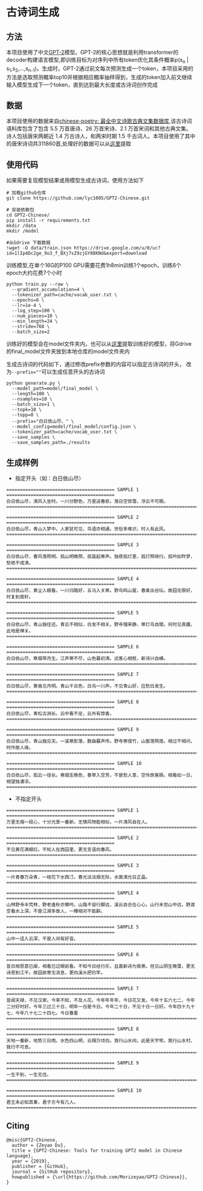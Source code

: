 # 古诗词生成

## 方法
本项目使用了中文[GPT-2](https://d4mucfpksywv.cloudfront.net/better-language-models/language_models_are_unsupervised_multitask_learners.pdf)模型。GPT-2的核心思想就是利用transformer的decoder构建语言模型,即训练目标为对序列中所有token优化其条件概率p(s<sub>n</sub> | s<sub>1</sub>,s<sub>2</sub>,...,s<sub>n-1</sub>)。生成时，GPT-2通过前文每次预测生成一个token，本项目采用的方法是选取预测概率top10并根据相应概率抽样得到，生成的token加入前文继续输入模型生成下一个token，直到达到最大长度或古诗词创作完成

## 数据

本项目使用的数据来自[chinese-poetry: 最全中文诗歌古典文集数据库](https://github.com/chinese-poetry/chinese-poetry),该古诗词语料库包含了包含 5.5 万首唐诗、26 万首宋诗、2.1 万首宋词和其他古典文集。诗人包括唐宋两朝近 1.4 万古诗人，和两宋时期 1.5 千古词人。本项目使用了其中的唐宋诗词共311860首,处理好的数据可以从[这里](https://drive.google.com/file/d/1lIp4Dc2ge_9o3_f_BXj7sZ9zjGY88KNd/view?usp=sharing)提取

## 使用代码
如果需要复现模型结果或用模型生成古诗词，使用方法如下
```
# 加载github仓库
git clone https://github.com/lyc1005/GPT2-Chinese.git

# 安装依赖包
cd GPT2-Chinese/
pip install -r requirements.txt
mkdir /data
mkdir /model

#从Gdrive 下载数据
!wget -O data/train.json https://drive.google.com/u/0/uc?id=1lIp4Dc2ge_9o3_f_BXj7sZ9zjGY88KNd&export=download  
```
训练模型,在单个16G的P100 GPU需要花费1h8min训练1个epoch，训练6个epoch大约花费7个小时
```
python train.py --raw \
  --gradient_accumulation=4 \
  --tokenizer_path=cache/vocab_user.txt \
  --epochs=6 \
  --lr=1e-4 \
  --log_step=100 \
  --num_pieces=10 \
  --min_length=24 \
  --stride=768 \
  --batch_size=2
```
训练好的模型会在model文件夹内，也可以从[这里](https://drive.google.com/drive/folders/1mLFd8bkwFSTBgFR6hPMro87zyd2DcE4j?usp=sharing)提取训练好的模型，将Gdrive的final_model文件夹放到本地仓库的model文件夹内

生成古诗词的代码如下，通过修改prefix参数的内容可以指定古诗词的开头， 改为`--prefix=""`可以生成任意开头的古诗词
```
python generate.py \
  --model_path=model/final_model \
  --length=100 \
  --nsamples=10 \
  --batch_size=1 \
  --topk=10 \
  --topp=0 \
  --prefix="白日依山尽，" \
  --model_config=model/final_model/config.json \
  --tokenizer_path=cache/vocab_user.txt \
  --save_samples \
  --save_samples_path=./results
```

## 生成样例

- 指定开头（如：白日依山尽）

```
======================================== SAMPLE 1 ========================================
白日依山尽，清风入坐时。一川分野色，万里送春悲。落日空馀霭，浮云不可期。
==========================================================================================

======================================== SAMPLE 2 ========================================
白日依山尽，青山入梦中。人家犹可见，鸟语亦相通。世俗多难识，时人有此风。
==========================================================================================

======================================== SAMPLE 3 ========================================
白日依山尽，春风落照明。孤山明晚照，孤笛起寒声。独夜孤灯里，孤灯照晓行。孤吟如昨梦，愁绝不成清。
==========================================================================================

======================================== SAMPLE 4 ========================================
白日依山尽，黄尘入眼看。一川归路好，五马入关寒。野鸟鸣山屋，春禽出谷坛。故园无限好，时复到南轩。
==========================================================================================

======================================== SAMPLE 5 ========================================
白日依山尽，青山独往还。青云不相似，白发不相关。野寺僧来静，寒灯鸟自閒。何时见真趣，此地是禅关。
==========================================================================================

======================================== SAMPLE 6 ========================================
白日依山尽，寒烟带月生。江声寒不尽，山色暮初清。远客心相慰，新诗兴自横。
==========================================================================================

======================================== SAMPLE 7 ========================================
白日依山尽，黄昏见月明。青山千古色，白鸟一川声。不见青山好，应愁白发生。
==========================================================================================

======================================== SAMPLE 8 ========================================
白日依山尽，青松古涧长。云中看不足，云外有馀香。
==========================================================================================

======================================== SAMPLE 9 ========================================
白日依山尽，青山独见天。一溪寒影落，数曲暮声传。野寺寒侵竹，山窗落照莲。相过不相问，时作故人缘。
==========================================================================================

======================================== SAMPLE 10 ========================================
白日依山尽，孤云一径长。寒烟生晚色，春草入空芳。不是愁人意，空怜旅客肠。相看如一日，相望独凄凉。
==========================================================================================
```
- 不指定开头

```
======================================== SAMPLE 1 ========================================
万里无端一段心，十分光景一番新。无情风物能相似，一片清风自在人。
==========================================================================================

======================================== SAMPLE 2 ========================================
不见黄花满眼红。不知人在西园里，更无言语向春风。
==========================================================================================

======================================== SAMPLE 3 ========================================
一片青春万朵青，一枝花下水西汀。春光淡淡烟无际，水面清光日正晶。
==========================================================================================

======================================== SAMPLE 4 ========================================
山林野寺半荒林，野老逢秋亦懒吟。山路不容行脚远，溪云自合在心心。山行未觉山中远，野渡空看水上深。不是江湖多故人，一樽相对不能斟。
==========================================================================================

======================================== SAMPLE 5 ========================================
山中一迳入云深，不是人间有好音。
==========================================================================================

======================================== SAMPLE 6 ========================================
昔日相思意已阑，相看已过眼前看。不知今日经行乐，且喜新诗为我寒。但见山阴生晚霭，更无诗思到江干。故园欲寄无消息，更向溪头把钓竿。
==========================================================================================

======================================== SAMPLE 7 ========================================
昔闻天禄，不见汉家。今来不知，不及人花。今年年年年，今日花又发。今年十五六七二，今年二分好时好。今年三过三十日，明年一日是今日。今年二十日，不见十日一日好。今年四十九十七，今年八十七二十四七。今日春夏
==========================================================================================

======================================== SAMPLE 8 ========================================
天地一番新，地势三日雨。水色四山明，云烟万顷白。我行山水间，此是天宇窄。我行山水村，我行不可息。
==========================================================================================

======================================== SAMPLE 9 ========================================
一生不到，一生无住。
==========================================================================================

======================================== SAMPLE 10 ========================================
君王未必知其事，君子方今有几人。
==========================================================================================
```

## Citing

```
@misc{GPT2-Chinese,
  author = {Zeyao Du},
  title = {GPT2-Chinese: Tools for training GPT2 model in Chinese language},
  year = {2019},
  publisher = {GitHub},
  journal = {GitHub repository},
  howpublished = {\url{https://github.com/Morizeyao/GPT2-Chinese}},
}
```
